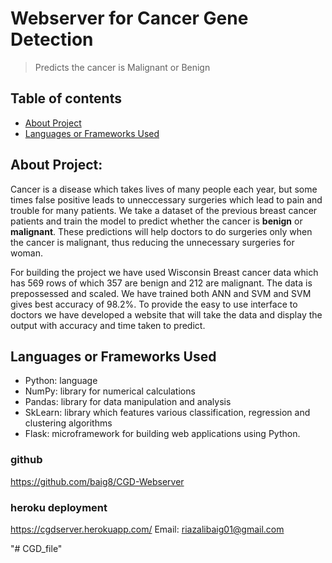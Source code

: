 
# Webserver for Cancer Gene Detection
> Predicts the cancer is Malignant or Benign

## Table of contents
* [About Project](#about-project)
* [Languages or Frameworks Used](#languages-or-frameworks-used)

## About Project:
Cancer is a disease which takes lives of many people each year, but
some times false positive leads to unneccessary surgeries
which lead to pain and trouble for many patients.
We take a dataset of the previous breast cancer patients and train the model to predict whether the cancer is **benign** or **malignant**. These predictions will help doctors to do surgeries only when the cancer is malignant, thus reducing the unnecessary surgeries for woman. 

For building the project we have used Wisconsin Breast cancer data which has 569 rows of which 357 are benign and 212 are malignant. 
The data is prepossessed and scaled. We have trained both ANN and SVM and SVM gives best accuracy of 98.2%. To provide the easy to
use interface to doctors we have developed a website that will take the data and display the output with accuracy and time taken 
to predict.


## Languages or Frameworks Used 

  * Python: language
  * NumPy: library for numerical calculations
  * Pandas: library for data manipulation and analysis
  * SkLearn: library which features various classification, regression and clustering algorithms
  * Flask: microframework for building web applications using Python.
  
  ### github
https://github.com/baig8/CGD-Webserver
### heroku deployment
 https://cgdserver.herokuapp.com/
Email: [riazalibaig01@gmail.com](mailto:vaibhav.hariramani01@gmail.com)

"# CGD_file" 
